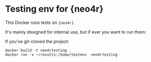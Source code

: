 # Testing env for {neo4r}

This Docker runs tests on `{neo4r}`. 

It's mainly designed for internal use, but if ever you want to run them:

If you've git-cloned the project:

```
docker build -t neo4rtesting .
docker run -v ~/results:/home/testenv  neo4rtesting
```

